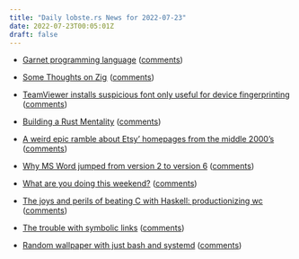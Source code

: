 ```yaml
---
title: "Daily lobste.rs News for 2022-07-23"
date: 2022-07-23T00:05:01Z
draft: false
---
```






- [Garnet programming language](https://hg.sr.ht/~icefox/garnet)
  ([comments](https://lobste.rs/s/ufqsah/garnet_programming_language))



- [Some Thoughts on Zig ](https://v5.chriskrycho.com/journal/some-thoughts-on-zig/)
  ([comments](https://lobste.rs/s/e1dj1b/some_thoughts_on_zig))



- [TeamViewer installs suspicious font only useful for device fingerprinting](https://www.ctrl.blog/entry/teamviewer-font-privacy.html)
  ([comments](https://lobste.rs/s/egpwmf/teamviewer_installs_suspicious_font))



- [Building a Rust Mentality](https://slightknack.dev/blog/shift/)
  ([comments](https://lobste.rs/s/izxatc/building_rust_mentality))



- [A weird epic ramble about Etsy’ homepages from the middle 2000’s](https://twitter.com/mcfunley/status/1550219636464967680)
  ([comments](https://lobste.rs/s/bwdiog/weird_epic_ramble_about_etsy_homepages))



- [Why MS Word jumped from version 2 to version 6](https://liam-on-linux.dreamwidth.org/84930.html)
  ([comments](https://lobste.rs/s/ysyalk/why_ms_word_jumped_from_version_2_version_6))



- [What are you doing this weekend?]()
  ([comments](https://lobste.rs/s/jtssyt/what_are_you_doing_this_weekend))



- [The joys and perils of beating C with Haskell: productionizing wc](https://0xd34df00d.me/posts/2020/03/the-joys-and-perils.html)
  ([comments](https://lobste.rs/s/auk27d/joys_perils_beating_c_with_haskell))



- [The trouble with symbolic links](https://lwn.net/Articles/899543/)
  ([comments](https://lobste.rs/s/tkabpy/trouble_with_symbolic_links))



- [Random wallpaper with just bash and systemd](https://randthoughts.github.io/random-wallpaper-with-just-bash-and-systemd/)
  ([comments](https://lobste.rs/s/ekvqcf/random_wallpaper_with_just_bash_systemd))


